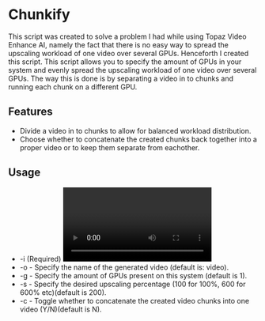 # Chunkify

This script was created to solve a problem I had while using Topaz Video Enhance AI, namely the fact that there is
no easy way to spread the upscaling workload of one video over several GPUs. Henceforth I created this script.
This script allows you to specify the amount of GPUs in your system and evenly spread the upscaling workload of one
video over several GPUs. The way this is done is by separating a video in to chunks and running each chunk on a
different GPU.

## Features
- Divide a video in to chunks to allow for balanced workload distribution.
- Choose whether to concatenate the created chunks back together into a proper video or to keep them separate from
eachother.

## Usage
- -i (Required) <Video input path> - Specify the video to upscale.
- -o <Output name> - Specify the name of the generated video (default is: video).
- -g <GPU count> - Specify the amount of GPUs present on this system (default is 1).
- -s <Scale> - Specify the desired upscaling percentage (100 for 100%, 600 for 600% etc)(default is 200).
- -c <Toggle> - Toggle whether to concatenate the created video chunks into one video (Y/N)(default is N).